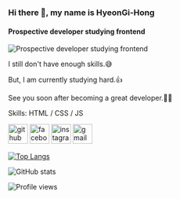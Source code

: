 ### Hi there 👋, my name is HyeonGi-Hong
#### Prospective developer studying frontend
![Prospective developer studying frontend](https://img.freepik.com/free-vector/hand-painted-watercolor-pastel-sky-background_23-2148901163.jpg?t=st=1647452109~exp=1647452709~hmac=993bb9c5e4fe8a656a3f24a2f7f85eec8816e5da97ac0e50b491a6b8f592918f&w=1800)

I still don't have enough skills.😅

But, I am currently studying hard.👍

See you soon after becoming a great developer.👏👏

Skills: HTML / CSS / JS

[<img src='https://cdn.jsdelivr.net/npm/simple-icons@3.0.1/icons/github.svg' alt='github' height='40'>](https://github.com/HyeonGi-Hong)  [<img src='https://cdn.jsdelivr.net/npm/simple-icons@3.0.1/icons/facebook.svg' alt='facebook' height='40'>](https://www.facebook.com/홍현기)  [<img src='https://cdn.jsdelivr.net/npm/simple-icons@3.0.1/icons/instagram.svg' alt='instagram' height='40'>](https://www.instagram.com/hyeongi509/)  [<img src='https://cdn.jsdelivr.net/npm/simple-icons@3.0.1/icons/gmail.svg' alt='gmail' height='40'>](puhahaha509@gmail.com)  

[![Top Langs](https://github-readme-stats.vercel.app/api/top-langs/?username=HyeonGi-Hong)](https://github.com/anuraghazra/github-readme-stats)

![GitHub stats](https://github-readme-stats.vercel.app/api?username=HyeonGi-Hong&show_icons=true&count_private=true)  

![Profile views](https://gpvc.arturio.dev/HyeonGi-Hong)  

